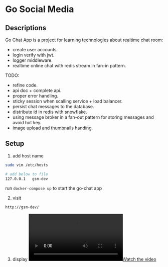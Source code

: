 # Go Social Media
## Descriptions
Go Chat App is a project for learning technologies about realtime chat room:
- create user accounts.
- login verify with jwt.
- logger middleware.
- realtime online chat with redis stream in fan-in pattern.

TODO: 
- refine code.
- api doc + complete api.
- proper error handling.
- sticky session when scalling service + load balancer.
- persist chat messages to the database.
- distribute id in redis with snowflake.
- using message broker in a fan-out pattern for storing messages and avoid hot key.
- image upload and thumbnails handing.


## Setup
1. add host name
```sh
sudo vim /etc/hosts

# add below to file
127.0.0.1	gsm-dev
```

run `docker-compose up` to start the go-chat app

2. visit
```
http://gsm-dev/
```

3. display
[![Watch the video](https://github.com/901abc26123bee/go-chatapp/tree/master/static/video/go-chat-room-display-720p.mov)](https://github.com/901abc26123bee/go-chatapp/tree/master/static/video/go-chat-room-display-720p.mov)
